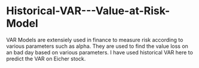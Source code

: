 # Historical-VAR---Value-at-Risk-Model
VAR Models are extensiely used in finance to measure risk according to various parameters such as alpha. They are used to find the value loss on an bad day based on various parameters.  I have used historical VAR here to predict the VAR on Eicher stock. 
